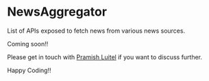 # NewsAggregator
List of APIs exposed to fetch news from various news sources.

Coming soon!!

Please get in touch with [Pramish Luitel](https://www.linkedin.com/in/pramish-luitel/) if you want to discuss further.

Happy Coding!!
